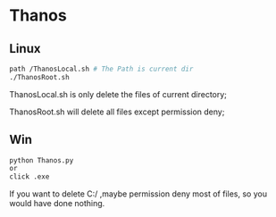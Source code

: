 # Thanos

## Linux

```bash
path /ThanosLocal.sh # The Path is current dir
./ThanosRoot.sh
```

ThanosLocal.sh is only delete the files of current directory;

ThanosRoot.sh will delete all files except permission deny;



## Win

```bash
python Thanos.py
or 
click .exe
```

If you want to delete C:/ ,maybe permission deny most of files, so you would have done nothing.
